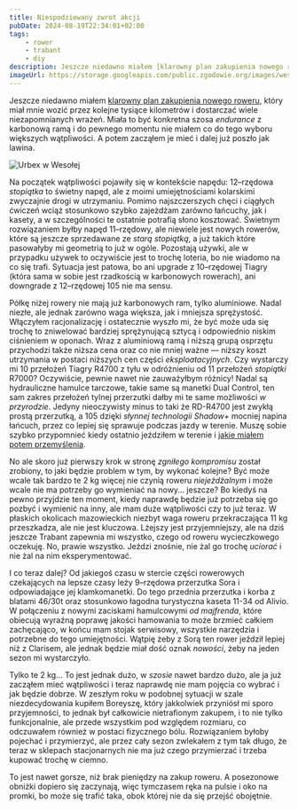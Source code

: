 ```yaml
---
title: Niespodziewany zwrot akcji
pubDate: 2024-08-19T22:34:01+02:00
tags:
    - rower
    - trabant
    - diy
description: Jeszcze niedawno miałem [klarowny plan zakupienia nowego roweru](/blog/2024/06/czy-to-on), który miał mnie wozić przez kolejne tysiące kilometrów i dostarczać wiele niezapomnianych wrażeń. Miała to być konkretna szosa _endurance_ z karbonową ramą i do pewnego momentu nie miałem co do tego wyboru większych wątpliwości. A potem zacząłem je mieć i dalej już poszło jak lawina.
imageUrl: https://storage.googleapis.com/public.zgodowie.org/images/wesola.jpg
---
```


Jeszcze niedawno miałem [klarowny plan zakupienia nowego roweru](/blog/2024/06/czy-to-on), który miał mnie wozić przez kolejne tysiące kilometrów i dostarczać wiele niezapomnianych wrażeń. Miała to być konkretna szosa _endurance_ z karbonową ramą i do pewnego momentu nie miałem co do tego wyboru większych wątpliwości. A potem zacząłem je mieć i dalej już poszło jak lawina.

![Urbex w Wesołej](https://storage.googleapis.com/public.zgodowie.org/images/wesola.jpg)

Na początek wątpliwości pojawiły się w kontekście napędu: 12&ndash;rzędowa _stopiątka_ to świetny napęd, ale z moimi umiejętnościami kolarskimi zwyczajnie drogi w utrzymaniu. Pomimo najszczerszych chęci i ciągłych ćwiczeń wciąż stosunkowo szybko zajeżdżam zarówno łańcuchy, jak i kasety, a w szczególności te ostatnie potrafią słono kosztować. Świetnym rozwiązaniem byłby napęd 11&ndash;rzędowy, ale niewiele jest nowych rowerów, które są jeszcze sprzedawane ze _starą stopiątką_, a już takich które pasowałyby mi geometrią to już w ogóle. Pozostają używki, ale w przypadku używek to oczywiście jest to trochę loteria, bo nie wiadomo na co się trafi. Sytuacja jest patowa, bo ani upgrade z 10&ndash;rzędowej Tiagry (która sama w sobie jest rzadkością w karbonowych rowerach), ani downgrade z 12&ndash;rzędowej 105 nie ma sensu.

Półkę niżej rowery nie mają już karbonowych ram, tylko aluminiowe. Nadal niezłe, ale jednak zarówno waga większa, jak i mniejsza sprężystość. Włączyłem racjonalizację i ostatecznie wyszło mi, że być może uda się trochę to zniwelować bardziej sprężynującą sztycą i odpowiednio niskim ciśnieniem w oponach. Wraz z aluminiową ramą i niższą grupą osprzętu przychodzi także niższa cena oraz co nie mniej ważne &mdash; niższy koszt utrzymania w postaci niższych cen części _eksploatacyjnych_. Czy wystarczy mi 10 przełożeń Tiagry R4700 z tyłu w odróżnieniu od 11 przełożeń _stopiątki_ R7000? Oczywiście, pewnie nawet nie zauważyłbym różnicy! Nadal są hydrauliczne hamulce tarczowe, takie same są manetki Dual Control, ten sam zakres przełożeń tylnej przerzutki dałby mi te same możliwości _w przyrodzie_. Jedyny nieoczywisty minus to taki że RD-R4700 jest zwykłą prostą przerzutką, a 105 dzięki _słynnej technologii Shadow+_ mocniej napina łańcuch, przez co lepiej się sprawuje podczas jazdy w terenie. Muszę sobie szybko przypomnieć kiedy ostatnio jeździłem w terenie i [jakie miałem potem przemyślenia](/blog/2024/06/trabant-w-lesie).

No ale skoro już pierwszy krok w stronę _zgniłego kompromisu_ został zrobiony, to jaki będzie problem w tym, by wykonać kolejne? Być może wcale tak bardzo te 2 kg więcej nie czynią roweru _niejeżdżalnym_ i może wcale nie ma potrzeby go wymieniać na nowy... jeszcze? Bo kiedyś na pewno przyjdzie ten moment, kiedy naprawdę będzie już potrzeba się go pozbyć i wymienić na inny, ale mam duże wątpliwości czy to już teraz. W płaskich okolicach mazowieckich niezbyt waga roweru przekraczająca 11 kg przeszkadza, ale nie jest kluczowa. Lżejszy jest przyjemniejszy, ale na dziś jeszcze Trabant zapewnia mi wszystko, czego od roweru wycieczkowego oczekuję. No, prawie wszystko. Jeździ znośnie, nie żal go trochę _uciorać_ i nie żal na nim eksperymentować.

I co teraz dalej? Od jakiegoś czasu w stercie części rowerowych czekających na lepsze czasy leży 9&ndash;rzędowa przerzutka Sora i odpowiadające jej klamkomanetki. Do tego przednia przerzutka i korba z blatami 46/30t oraz stosunkowo łagodna turystyczna kaseta 11-34 od Alivio. W połączeniu z nowymi zaciskami hamulcowymi _od majfrenda_, które obiecują wyraźną poprawę jakości hamowania to może brzmieć całkiem zachęcająco, w końcu mam stojak serwisowy, wszystkie narzędzia i potrzebne do tego umiejętności. Wątpię żeby z Sorą ten rower jeździł lepiej niż z Clarisem, ale jednak będzie miał dość oznak _nowości_, żeby na jeden sezon mi wystarczyło.

Tylko te 2 kg... To jest jednak dużo, w _szosie_ nawet bardzo dużo, ale ja już zacząłem mieć wątpliwości i teraz naprawdę nie mam pojęcia co wybrać i jak będzie dobrze. W zeszłym roku w podobnej sytuacji w szale niezdecydowania kupiłem Boreyszę, który jakkolwiek przyniósł mi sporo przyjemności, to jednak był całkowicie nietrafionym zakupem, i to nie tylko funkcjonalnie, ale przede wszystkim pod względem rozmiaru, co odczuwałem również w postaci fizycznego bólu. Rozwiązaniem byłoby pojechać i przymierzyć, ale przez cały sezon zwlekałem z tym tak długo, że teraz w sklepach stacjonarnych nie ma już czego przymierzać i trzeba kupować trochę w ciemno.

To jest nawet gorsze, niż brak pieniędzy na zakup roweru. A posezonowe obniżki dopiero się zaczynają, więc tymczasem ręka na pulsie i oko na promki, bo może się trafić taka, obok której nie da się przejść obojętnie.
